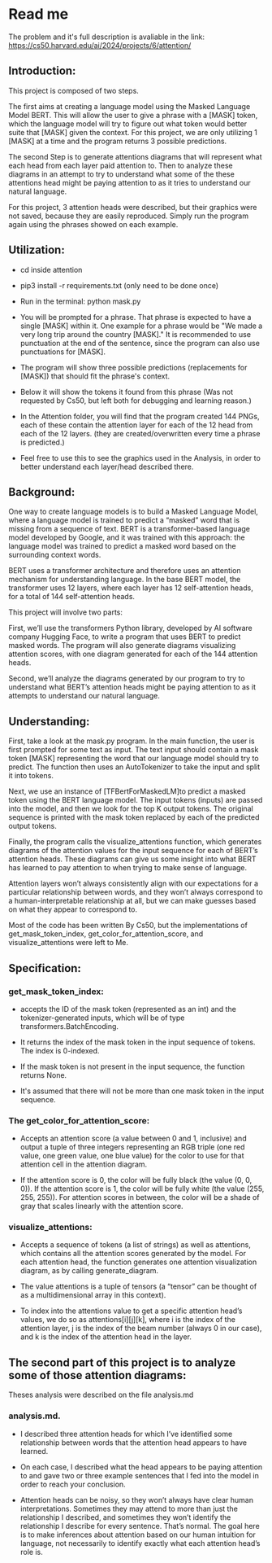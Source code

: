 # Read me

The problem and it's full description is avaliable in the link: 
https://cs50.harvard.edu/ai/2024/projects/6/attention/

## Introduction:

This project is composed of two steps.

The first aims at creating a language model using the Masked Language Model BERT. This will allow the user to give a phrase with a [MASK] token, which the language model will try to figure out what token would better suite that [MASK] given the context. For this project, we are only utilizing 1 [MASK] at a time and the program returns 3 possible predictions.

The second Step is to generate attentions diagrams that will represent what each head from each layer paid attention to. Then to analyze these diagrams in an attempt to try to understand what some of the these attentions head might be paying attention to as it tries to understand our natural language.

For this project, 3 attention heads were described, but their graphics were not saved, because they are easily reproduced. Simply run the program again using the phrases showed on each example.

## Utilization:

* cd inside attention

* pip3 install -r requirements.txt (only need to be done once)

* Run in the terminal: python mask.py

* You will be prompted for a phrase. That phrase is expected to have a single [MASK] within it. One example for a phrase would be "We made a very long trip around the country [MASK]." It is recommended to use punctuation at the end of the sentence, since the program can also use punctuations for [MASK].

* The program will show three possible predictions (replacements for [MASK]) that should fit the phrase's context.

* Below it will show the tokens it found from this phrase (Was not requested by Cs50, but left both for debugging and learning reason.)

* In the Attention folder, you will find that the program created 144 PNGs, each of these contain the attention layer for each of the 12 head from each of the 12 layers. (they are created/overwritten every time a phrase is predicted.)

* Feel free to use this to see the graphics used in the Analysis, in order to better understand each layer/head described there.

## Background:

One way to create language models is to build a Masked Language Model, where a language model is trained to predict a “masked” word that is missing from a sequence of text. BERT is a transformer-based language model developed by Google, and it was trained with this approach: the language model was trained to predict a masked word based on the surrounding context words.

BERT uses a transformer architecture and therefore uses an attention mechanism for understanding language. In the base BERT model, the transformer uses 12 layers, where each layer has 12 self-attention heads, for a total of 144 self-attention heads.

This project will involve two parts:

First, we’ll use the transformers Python library, developed by AI software company Hugging Face, to write a program that uses BERT to predict masked words. The program will also generate diagrams visualizing attention scores, with one diagram generated for each of the 144 attention heads.

Second, we’ll analyze the diagrams generated by our program to try to understand what BERT’s attention heads might be paying attention to as it attempts to understand our natural language.

## Understanding:

First, take a look at the mask.py program. In the main function, the user is first prompted for some text as input. The text input should contain a mask token [MASK] representing the word that our language model should try to predict. The function then uses an AutoTokenizer to take the input and split it into tokens.

Next, we use an instance of [TFBertForMaskedLM]to predict a masked token using the BERT language model. The input tokens (inputs) are passed into the model, and then we look for the top K output tokens. The original sequence is printed with the mask token replaced by each of the predicted output tokens.

Finally, the program calls the visualize_attentions function, which generates diagrams of the attention values for the input sequence for each of BERT’s attention heads. These diagrams can give us some insight into what BERT has learned to pay attention to when trying to make sense of language.

Attention layers won’t always consistently align with our expectations for a particular relationship between words, and they won’t always correspond to a human-interpretable relationship at all, but we can make guesses based on what they appear to correspond to.

Most of the code has been written By Cs50, but the implementations of get_mask_token_index, get_color_for_attention_score, and visualize_attentions were left to Me.

## Specification:

### get_mask_token_index:

* accepts the ID of the mask token (represented as an int) and the tokenizer-generated inputs, which will be of type transformers.BatchEncoding.

* It returns the index of the mask token in the input sequence of tokens. The index is 0-indexed. 

* If the mask token is not present in the input sequence, the function returns None.

* It's assumed that there will not be more than one mask token in the input sequence.

### The get_color_for_attention_score:

* Accepts an attention score (a value between 0 and 1, inclusive) and output a tuple of three integers representing an RGB triple (one red value, one green value, one blue value) for the color to use for that attention cell in the attention diagram.

* If the attention score is 0, the color will be fully black (the value (0, 0, 0)). If the attention score is 1, the color will be fully white (the value (255, 255, 255)). For attention scores in between, the color will be a shade of gray that scales linearly with the attention score.

### visualize_attentions:

* Accepts a sequence of tokens (a list of strings) as well as attentions, which contains all the attention scores generated by the model. For each attention head, the function generates one attention visualization diagram, as by calling generate_diagram.

* The value attentions is a tuple of tensors (a “tensor” can be thought of as a multidimensional array in this context).

* To index into the attentions value to get a specific attention head’s values, we do so as attentions[i][j][k], where i is the index of the attention layer, j is the index of the beam number (always 0 in our case), and k is the index of the attention head in the layer.

## The second part of this project is to analyze some of those attention diagrams:

Theses analysis were described on the file analysis.md

### analysis.md.

* I described three attention heads for which I’ve identified some relationship between words that the attention head appears to have learned. 

* On each case, I described what the head appears to be paying attention to and gave two or three example sentences that I fed into the model in order to reach your conclusion.

* Attention heads can be noisy, so they won’t always have clear human interpretations. Sometimes they may attend to more than just the relationship I described, and sometimes they won’t identify the relationship I describe for every sentence. That’s normal. The goal here is to make inferences about attention based on our human intuition for language, not necessarily to identify exactly what each attention head’s role is.
